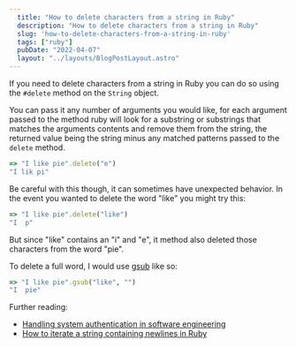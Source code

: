 ```yaml
---
  title: "How to delete characters from a string in Ruby"
  description: "How to delete characters from a string in Ruby"
  slug: 'how-to-delete-characters-from-a-string-in-ruby'
  tags: ["ruby"]
  pubDate: "2022-04-07"
  layout: "../layouts/BlogPostLayout.astro"
---
```


If you need to delete characters from a string in Ruby you can do so using the `#delete` method on the `String` object.

You can pass it any number of arguments you would like, for each argument passed to the method ruby will look for a substring or substrings that matches the arguments contents and remove them from the string, the returned value being the string minus any matched patterns passed to the `delete` method.

```ruby
=> "I like pie".delete("e")
"I lik pi"
```

Be careful with this though, it can sometimes have unexpected behavior. In the event you wanted to delete the word "like" you might try this:
```ruby
=> "I like pie".delete("like")
"I  p"
```

But since "like" contains an "i" and "e", it method also deleted those characters from the word "pie".

To delete a full word, I would use [gsub](https://www.devdecks.io/2022-how-to-replace-string-content-in-ruby) like so:

```ruby
=> "I like pie".gsub("like", "")
"I  pie"
```


Further reading:
- [Handling system authentication in software engineering](https://www.devdecks.io/2022-system-auth-in-software-engineering)
- [How to iterate a string containing newlines in Ruby](https://www.devdecks.io/2022-how-to-iterate-string-with-newlines-in-ruby)
